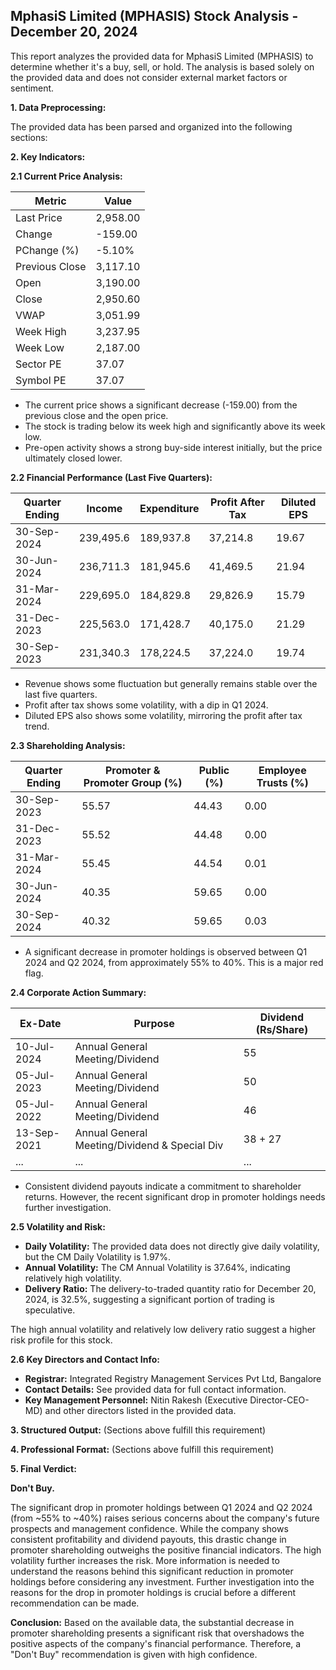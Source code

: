 ## MphasiS Limited (MPHASIS) Stock Analysis - December 20, 2024

This report analyzes the provided data for MphasiS Limited (MPHASIS) to determine whether it's a buy, sell, or hold.  The analysis is based solely on the provided data and does not consider external market factors or sentiment.

**1. Data Preprocessing:**

The provided data has been parsed and organized into the following sections:

**2. Key Indicators:**

**2.1 Current Price Analysis:**

| Metric             | Value     |
|----------------------|------------|
| Last Price          | 2,958.00   |
| Change              | -159.00    |
| PChange (%)         | -5.10%     |
| Previous Close      | 3,117.10   |
| Open                | 3,190.00   |
| Close               | 2,950.60   |
| VWAP                | 3,051.99   |
| Week High           | 3,237.95   |
| Week Low            | 2,187.00   |
| Sector PE           | 37.07      |
| Symbol PE           | 37.07      |


* The current price shows a significant decrease (-159.00) from the previous close and the open price.
* The stock is trading below its week high and significantly above its week low.
* Pre-open activity shows a strong buy-side interest initially, but the price ultimately closed lower.


**2.2 Financial Performance (Last Five Quarters):**

| Quarter Ending     | Income       | Expenditure  | Profit After Tax | Diluted EPS |
|----------------------|--------------|---------------|-------------------|-------------|
| 30-Sep-2024         | 239,495.6     | 189,937.8     | 37,214.8         | 19.67       |
| 30-Jun-2024         | 236,711.3     | 181,945.6     | 41,469.5         | 21.94       |
| 31-Mar-2024         | 229,695.0     | 184,829.8     | 29,826.9         | 15.79       |
| 31-Dec-2023         | 225,563.0     | 171,428.7     | 40,175.0         | 21.29       |
| 30-Sep-2023         | 231,340.3     | 178,224.5     | 37,224.0         | 19.74       |

* Revenue shows some fluctuation but generally remains stable over the last five quarters.
* Profit after tax shows some volatility, with a dip in Q1 2024.
* Diluted EPS also shows some volatility, mirroring the profit after tax trend.


**2.3 Shareholding Analysis:**

| Quarter Ending     | Promoter & Promoter Group (%) | Public (%) | Employee Trusts (%) |
|----------------------|-----------------------------|------------|--------------------|
| 30-Sep-2023         | 55.57                        | 44.43      | 0.00               |
| 31-Dec-2023         | 55.52                        | 44.48      | 0.00               |
| 31-Mar-2024         | 55.45                        | 44.54      | 0.01               |
| 30-Jun-2024         | 40.35                        | 59.65      | 0.00               |
| 30-Sep-2024         | 40.32                        | 59.65      | 0.03               |

* A significant decrease in promoter holdings is observed between Q1 2024 and Q2 2024, from approximately 55% to 40%. This is a major red flag.


**2.4 Corporate Action Summary:**

| Ex-Date    | Purpose                                      | Dividend (Rs/Share) |
|------------|----------------------------------------------|----------------------|
| 10-Jul-2024 | Annual General Meeting/Dividend              | 55                    |
| 05-Jul-2023 | Annual General Meeting/Dividend              | 50                    |
| 05-Jul-2022 | Annual General Meeting/Dividend              | 46                    |
| 13-Sep-2021 | Annual General Meeting/Dividend & Special Div | 38 + 27               |
| ...         | ...                                          | ...                  |

* Consistent dividend payouts indicate a commitment to shareholder returns.  However, the recent significant drop in promoter holdings needs further investigation.


**2.5 Volatility and Risk:**

* **Daily Volatility:**  The provided data does not directly give daily volatility, but the CM Daily Volatility is 1.97%.
* **Annual Volatility:** The CM Annual Volatility is 37.64%, indicating relatively high volatility.
* **Delivery Ratio:** The delivery-to-traded quantity ratio for December 20, 2024, is 32.5%, suggesting a significant portion of trading is speculative.

The high annual volatility and relatively low delivery ratio suggest a higher risk profile for this stock.


**2.6 Key Directors and Contact Info:**

* **Registrar:** Integrated Registry Management Services Pvt Ltd, Bangalore
* **Contact Details:**  See provided data for full contact information.
* **Key Management Personnel:**  Nitin Rakesh (Executive Director-CEO-MD) and other directors listed in the provided data.


**3. Structured Output:**  (Sections above fulfill this requirement)


**4. Professional Format:** (Sections above fulfill this requirement)


**5. Final Verdict:**

**Don't Buy.**

The significant drop in promoter holdings between Q1 2024 and Q2 2024 (from ~55% to ~40%) raises serious concerns about the company's future prospects and management confidence. While the company shows consistent profitability and dividend payouts, this drastic change in promoter shareholding outweighs the positive financial indicators. The high volatility further increases the risk.  More information is needed to understand the reasons behind this significant reduction in promoter holdings before considering any investment.  Further investigation into the reasons for the drop in promoter holdings is crucial before a different recommendation can be made.

**Conclusion:** Based on the available data, the substantial decrease in promoter shareholding presents a significant risk that overshadows the positive aspects of the company's financial performance.  Therefore, a "Don't Buy" recommendation is given with high confidence.
